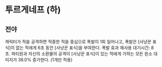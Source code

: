 # 투르게네프 (하)

## 전야

캐릭터가 적을 공격하면 적중한 적을 중심으로 폭발이 1회 일어나고, 폭발은 [사냥꾼 표식]이 없는 적에게 6초 동안 [사냥꾼 표식]을 부여한다. 폭발 효과 재사용 대기시간: 8초. 파티원과 자신의 소환물의 공격이 [사냥꾼 표식]이 있는 적에게 가하는 모든 원소 대미지가 36.0% 증가한다. (1개만 적용)
